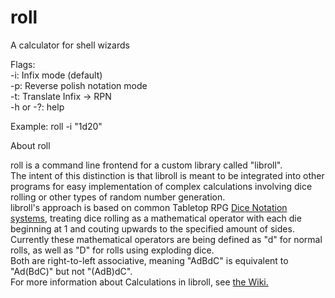 # roll
A calculator for shell wizards

Flags: \
-i: Infix mode (default)  \
-p: Reverse polish notation mode \
-t: Translate Infix -> RPN \
-h or -?: help

Example: roll -i "1d20"


About roll

roll is a command line frontend for a custom library called "libroll". \
The intent of this distinction is that libroll is meant to be integrated into other programs for easy implementation of complex calculations involving dice rolling or other types of random number generation. \
libroll's approach is based on common Tabletop RPG [Dice Notation systems]( https://en.wikipedia.org/wiki/Dice_notation/ ), treating dice rolling as a mathematical operator with each die beginning at 1 and couting upwards to the specified amount of sides. \
Currently these mathematical operators are being defined as "d" for normal rolls, as well as "D" for rolls using exploding dice. \
Both are right-to-left associative, meaning "AdBdC" is equivalent to "Ad(BdC)" but not "(AdB)dC". \
For more information about Calculations in libroll, see [the Wiki.](github.com/zibonbadi/roll/wiki/Home)
